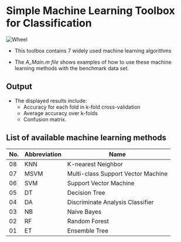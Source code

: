 # Simple Machine Learning Toolbox for Classification

![Wheel](https://www.mathworks.com/matlabcentral/mlc-downloads/downloads/f9d2bb8c-ebfe-4590-b88c-d4ff92fa6f8f/c4229dd2-aaa5-4146-bafa-4fcccb2b1d30/images/screenshot.PNG) 

* This toolbox contains 7 widely used machine learning algorithms   

* The *A_Main.m file* shows examples of how to use these machine learning methods with the benchmark data set.  

## Output
* The displayed results include: 
  + Accuracy for each fold in k-fold cross-validation 
  + Average accuracy over k-folds 
  + Confusion matrix. 

## List of available machine learning methods

| No. | Abbreviation | Name                               | 
|-----|--------------|------------------------------------|
| 08  | KNN          | K-nearest Neighbor                 |
| 07  | MSVM         | Multi-class Support Vector Machine |
| 06  | SVM          | Support Vector Machine             |
| 05  | DT           | Decision Tree                      |
| 04  | DA           | Discriminate Analysis Classifier   |
| 03  | NB           | Naive Bayes                        |
| 02  | RF           | Random Forest                      |
| 01  | ET           | Ensemble Tree                      |                   
